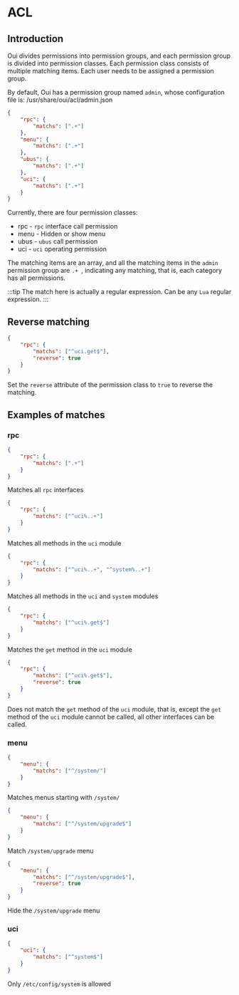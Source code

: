 # ACL

## Introduction

Oui divides permissions into permission groups, and each permission group is divided into permission classes.
Each permission class consists of multiple matching items. Each user needs to be assigned a permission group.

By default, Oui has a permission group named `admin`, whose configuration file is: /usr/share/oui/acl/admin.json

```json
{
    "rpc": {
        "matchs": [".+"]
    },
    "menu": {
        "matchs": [".+"]
    },
    "ubus": {
        "matchs": [".+"]
    },
    "uci": {
        "matchs": [".+"]
    }
}
```

Currently, there are four permission classes:

* rpc - `rpc` interface call permission
* menu - Hidden or show menu
* ubus - `ubus` call permission
* uci - `uci` operating permission

The matching items are an array, and all the matching items in the `admin` permission group are `.+ `, indicating any matching, that is, each category has all permissions.

:::tip
The match here is actually a regular expression. Can be any `Lua` regular expression.
:::

## Reverse matching

```json
{
    "rpc": {
        "matchs": ["^uci.get$"],
        "reverse": true
    }
}
```
Set the `reverse` attribute of the permission class to `true` to reverse the matching.

## Examples of matches

### rpc

```json
{
    "rpc": {
        "matchs": [".+"]
    }
}
```
Matches all `rpc` interfaces

```json
{
    "rpc": {
        "matchs": ["^uci%..+"]
    }
}
```
Matches all methods in the `uci` module

```json
{
    "rpc": {
        "matchs": ["^uci%..+", "^system%..+"]
    }
}
```
Matches all methods in the `uci` and `system` modules

```json
{
    "rpc": {
        "matchs": ["^uci%.get$"]
    }
}
```
Matches the `get` method in the `uci` module

```json
{
    "rpc": {
        "matchs": ["^uci%.get$"],
        "reverse": true
    }
}
```
Does not match the `get` method of the `uci` module, that is, except the `get` method of the `uci` module cannot be called, all other interfaces can be called.

### menu

```json
{
    "menu": {
        "matchs": ["^/system/"]
    }
}
```
Matches menus starting with `/system/`

```json
{
    "menu": {
        "matchs": ["^/system/upgrade$"]
    }
}
```
Match `/system/upgrade` menu

```json
{
    "menu": {
        "matchs": ["^/system/upgrade$"],
        "reverse": true
    }
}
```
Hide the `/system/upgrade` menu

### uci

```json
{
    "uci": {
        "matchs": ["^system$"]
    }
}
```
Only `/etc/config/system` is allowed
